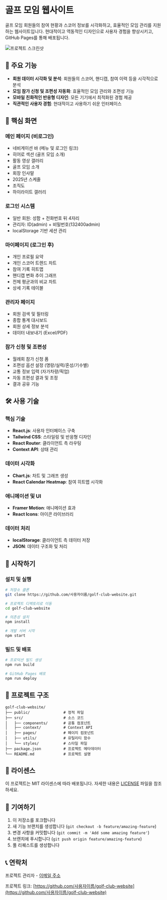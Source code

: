 # 골프 모임 웹사이트

골프 모임 회원들의 참여 현황과 스코어 정보를 시각화하고, 효율적인 모임 관리를 지원하는 웹사이트입니다. 현대적이고 역동적인 디자인으로 사용자 경험을 향상시키고, GitHub Pages를 통해 배포됩니다.

![프로젝트 스크린샷](screenshot.png)

## 🌟 주요 기능

- **회원 데이터 시각화 및 분석**: 회원들의 스코어, 핸디캡, 참여 이력 등을 시각적으로 분석
- **모임 참가 신청 및 조편성 자동화**: 효율적인 모임 관리와 조편성 기능
- **모바일 친화적인 반응형 디자인**: 모든 기기에서 최적화된 경험 제공
- **직관적인 사용자 경험**: 현대적이고 사용하기 쉬운 인터페이스

## 📱 핵심 화면

### 메인 페이지 (비로그인)
- 네비게이션 바 (메뉴 및 로그인 링크)
- 히어로 섹션 (골프 모임 소개)
- 활동 영상 갤러리
- 골프 모임 소개
- 회장 인사말
- 2025년 스케줄 
- 조직도
- 하이라이트 갤러리

### 로그인 시스템
- 일반 회원: 성함 + 전화번호 뒤 4자리
- 관리자: ID(admin) + 비밀번호(132400admin)
- localStorage 기반 세션 관리

### 마이페이지 (로그인 후)
- 개인 프로필 요약
- 개인 스코어 트렌드 차트
- 참여 기록 히트맵
- 핸디캡 변화 추이 그래프
- 전체 평균과의 비교 차트
- 상세 기록 테이블

### 관리자 페이지
- 회원 검색 및 필터링
- 종합 통계 대시보드
- 회원 상세 정보 분석
- 데이터 내보내기 (Excel/PDF)

### 참가 신청 및 조편성
- 월례회 참가 신청 폼
- 조편성 옵션 설정 (명랑/실력/혼성/기수별)
- 교통 정보 입력 (자가차량/픽업)
- 자동 조편성 결과 및 조정
- 결과 공유 기능

## 🛠️ 사용 기술

### 핵심 기술
- **React.js**: 사용자 인터페이스 구축
- **Tailwind CSS**: 스타일링 및 반응형 디자인
- **React Router**: 클라이언트 측 라우팅
- **Context API**: 상태 관리

### 데이터 시각화
- **Chart.js**: 차트 및 그래프 생성
- **React Calendar Heatmap**: 참여 히트맵 시각화

### 애니메이션 및 UI
- **Framer Motion**: 애니메이션 효과
- **React Icons**: 아이콘 라이브러리

### 데이터 처리
- **localStorage**: 클라이언트 측 데이터 저장
- **JSON**: 데이터 구조화 및 처리

## 🚀 시작하기

### 설치 및 실행

```bash
# 저장소 클론
git clone https://github.com/사용자이름/golf-club-website.git

# 프로젝트 디렉토리로 이동
cd golf-club-website

# 의존성 설치
npm install

# 개발 서버 시작
npm start
```

### 빌드 및 배포

```bash
# 프로덕션 빌드 생성
npm run build

# GitHub Pages 배포
npm run deploy
```

## 📂 프로젝트 구조

```
golf-club-website/
├── public/               # 정적 파일
├── src/                  # 소스 코드
│   ├── components/       # 공통 컴포넌트
│   ├── context/          # Context API
│   ├── pages/            # 페이지 컴포넌트
│   ├── utils/            # 유틸리티 함수
│   └── styles/           # 스타일 파일
├── package.json          # 프로젝트 메타데이터
└── README.md             # 프로젝트 설명
```

## 📝 라이센스

이 프로젝트는 MIT 라이센스에 따라 배포됩니다. 자세한 내용은 [LICENSE](LICENSE) 파일을 참조하세요.

## 🙏 기여하기

1. 이 저장소를 포크합니다
2. 새 기능 브랜치를 생성합니다 (`git checkout -b feature/amazing-feature`)
3. 변경 사항을 커밋합니다 (`git commit -m 'Add some amazing feature'`)
4. 브랜치에 푸시합니다 (`git push origin feature/amazing-feature`)
5. 풀 리퀘스트를 생성합니다

## 📞 연락처

프로젝트 관리자 - [이메일 주소](mailto:example@example.com)

프로젝트 링크: [https://github.com/사용자이름/golf-club-website](https://github.com/사용자이름/golf-club-website)
